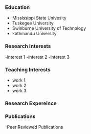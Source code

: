### Education
- Mississippi State Univesity
- Tuskegee University
- Swinburne University of Technology
- kathmandu University

### Research Interests
-interest 1
-interest 2
-interest 3
### Teaching Interests
- work 1
- work 2
- work 3
### Research Expereince

### Publications
-Peer Reviewed Publications
  


